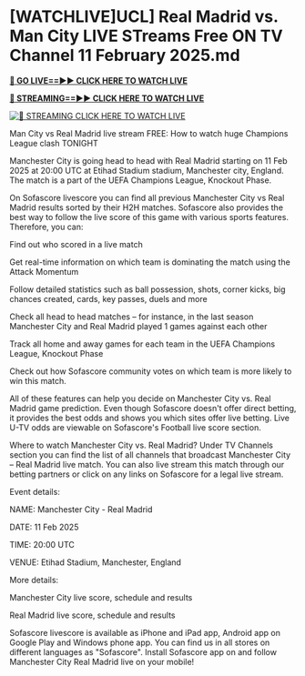 # [WATCHLIVE]UCL] Real Madrid vs. Man City LIVE STreams Free ON TV Channel 11 February 2025.md

**[🔴 GO LIVE==►► CLICK HERE TO WATCH LIVE](https://pabna-sports.blogspot.com/2025/02/ucl-2025.html)**

**[🔴 STREAMING==►► CLICK HERE TO WATCH LIVE](https://pabna-sports.blogspot.com/2025/02/ucl-2025.html)**

[![🔴 STREAMING CLICK HERE TO WATCH LIVE](https://blogger.googleusercontent.com/img/b/R29vZ2xl/AVvXsEjdfj4g4pQA9_iwF_4gb-eM58INK_geZNYwRiAXnJnggAdtHR7b8tSP_tpoJn5CzHFJFNuY14YdYcNQs00_S65Q3BdSjt33-i3Bkkhv-iLjrPQEYoCI9axzyrm9-1FziY1mqEd9SEQakDuBrdxuYNsizfKnZToex1wqbpfwbRkAHWIoQZ4EPhG5FH6y-UJs/s686/Soccer%20ME.gif)](https://pabna-sports.blogspot.com/2025/02/ucl-2025.html)


Man City vs Real Madrid live stream FREE: How to watch huge Champions League clash TONIGHT

Manchester City is going head to head with Real Madrid starting on 11 Feb 2025 at 20:00 UTC at Etihad Stadium stadium, Manchester city, England. The match is a part of the UEFA Champions League, Knockout Phase.

On Sofascore livescore you can find all previous Manchester City vs Real Madrid results sorted by their H2H matches. Sofascore also provides the best way to follow the live score of this game with various sports features. Therefore, you can:

Find out who scored in a live match

Get real-time information on which team is dominating the match using the Attack Momentum

Follow detailed statistics such as ball possession, shots, corner kicks, big chances created, cards, key passes, duels and more

Check all head to head matches – for instance, in the last season Manchester City and Real Madrid played 1 games against each other

Track all home and away games for each team in the UEFA Champions League, Knockout Phase

Check out how Sofascore community votes on which team is more likely to win this match.

All of these features can help you decide on Manchester City vs. Real Madrid game prediction. Even though Sofascore doesn't offer direct betting, it provides the best odds and shows you which sites offer live betting. Live U-TV odds are viewable on Sofascore's Football live score section.

Where to watch Manchester City vs. Real Madrid? Under TV Channels section you can find the list of all channels that broadcast Manchester City – Real Madrid live match. You can also live stream this match through our betting partners or click on any links on Sofascore for a legal live stream.

Event details:

NAME: Manchester City - Real Madrid

DATE: 11 Feb 2025

TIME: 20:00 UTC

VENUE: Etihad Stadium, Manchester, England

More details:

Manchester City live score, schedule and results

Real Madrid live score, schedule and results

Sofascore livescore is available as iPhone and iPad app, Android app on Google Play and Windows phone app. You can find us in all stores on different languages as "Sofascore". Install Sofascore app on and follow Manchester City Real Madrid live on your mobile!
